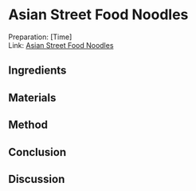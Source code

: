 # Asian Street Food Noodles

Preparation: [Time]  
Link: [Asian Street Food Noodles](https://www.youtube.com/watch?v=xhsN_36OW4w)

## Ingredients

## Materials

## Method

## Conclusion

## Discussion
